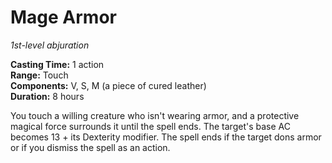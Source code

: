 # Mage Armor 
_1st-level abjuration_ 

**Casting Time:** 1 action    
**Range:** Touch    
**Components:** V, S, M (a piece of cured leather)    
**Duration:** 8 hours 

You touch a willing creature who isn't wearing armor, and a protective magical force surrounds it until the spell ends. The target's base AC becomes 13 + its Dexterity modifier. The spell ends if the target dons armor or if you dismiss the spell as an action. 
